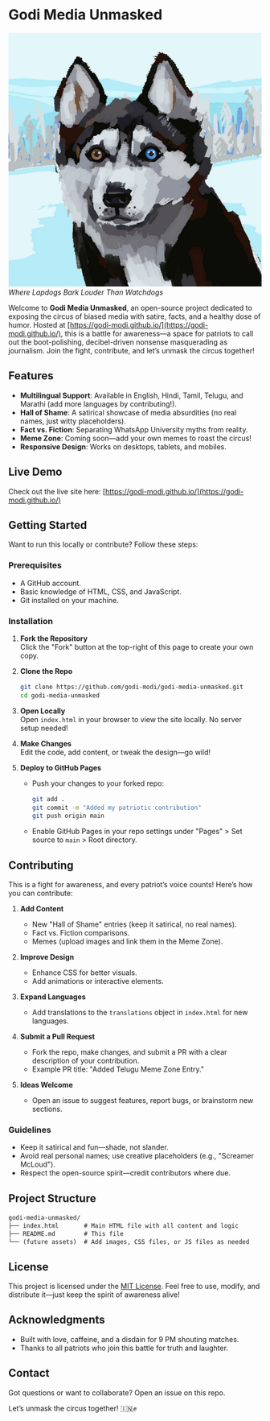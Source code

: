 # Godi Media Unmasked

![Banner](banner.png)  
*Where Lapdogs Bark Louder Than Watchdogs*

Welcome to **Godi Media Unmasked**, an open-source project dedicated to exposing the circus of biased media with satire, facts, and a healthy dose of humor. Hosted at [https://godi-modi.github.io/](https://godi-modi.github.io/), this is a battle for awareness—a space for patriots to call out the boot-polishing, decibel-driven nonsense masquerading as journalism. Join the fight, contribute, and let’s unmask the circus together!

## Features
- **Multilingual Support**: Available in English, Hindi, Tamil, Telugu, and Marathi (add more languages by contributing!).
- **Hall of Shame**: A satirical showcase of media absurdities (no real names, just witty placeholders).
- **Fact vs. Fiction**: Separating WhatsApp University myths from reality.
- **Meme Zone**: Coming soon—add your own memes to roast the circus!
- **Responsive Design**: Works on desktops, tablets, and mobiles.

## Live Demo
Check out the live site here: [https://godi-modi.github.io/](https://godi-modi.github.io/)

## Getting Started
Want to run this locally or contribute? Follow these steps:

### Prerequisites
- A GitHub account.
- Basic knowledge of HTML, CSS, and JavaScript.
- Git installed on your machine.

### Installation
1. **Fork the Repository**  
   Click the "Fork" button at the top-right of this page to create your own copy.

2. **Clone the Repo**  
   ```bash
   git clone https://github.com/godi-modi/godi-media-unmasked.git
   cd godi-media-unmasked
   ```

3. **Open Locally**  
   Open `index.html` in your browser to view the site locally. No server setup needed!

4. **Make Changes**  
   Edit the code, add content, or tweak the design—go wild!

5. **Deploy to GitHub Pages**  
   - Push your changes to your forked repo:
     ```bash
     git add .
     git commit -m "Added my patriotic contribution"
     git push origin main
     ```
   - Enable GitHub Pages in your repo settings under "Pages" > Set source to `main` > Root directory.

## Contributing
This is a fight for awareness, and every patriot’s voice counts! Here’s how you can contribute:

1. **Add Content**  
   - New "Hall of Shame" entries (keep it satirical, no real names).
   - Fact vs. Fiction comparisons.
   - Memes (upload images and link them in the Meme Zone).

2. **Improve Design**  
   - Enhance CSS for better visuals.
   - Add animations or interactive elements.

3. **Expand Languages**  
   - Add translations to the `translations` object in `index.html` for new languages.

4. **Submit a Pull Request**  
   - Fork the repo, make changes, and submit a PR with a clear description of your contribution.
   - Example PR title: "Added Telugu Meme Zone Entry."

5. **Ideas Welcome**  
   - Open an issue to suggest features, report bugs, or brainstorm new sections.

### Guidelines
- Keep it satirical and fun—shade, not slander.
- Avoid real personal names; use creative placeholders (e.g., "Screamer McLoud").
- Respect the open-source spirit—credit contributors where due.

## Project Structure
```
godi-media-unmasked/
├── index.html       # Main HTML file with all content and logic
├── README.md        # This file
└── (future assets)  # Add images, CSS files, or JS files as needed
```

## License
This project is licensed under the [MIT License](LICENSE). Feel free to use, modify, and distribute it—just keep the spirit of awareness alive!

## Acknowledgments
- Built with love, caffeine, and a disdain for 9 PM shouting matches.
- Thanks to all patriots who join this battle for truth and laughter.

## Contact
Got questions or want to collaborate? Open an issue on this repo.

Let’s unmask the circus together! 🇮🇳✊
